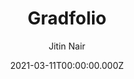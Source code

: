 ---
title: Gradfolio
github: https://github.com/jitinnair1/gradfolio
demo: https://jitinnair1.github.io/gradfolio/
author: Jitin Nair
date: 2021-03-11T00:00:00.000Z
ssg:
  - Jekyll
cms:
  - Markdown
archetype:
  - Blog
  - Portfolio
description: >-
  responsive, dark-mode ready Jekyll theme designed for use as a personal
  website and portfolio
draft: false
publish_date: '2020-03-18T21:33:43Z'
update_date: '2021-10-18T10:09:03Z'
github_star: 94
github_fork: 57
---